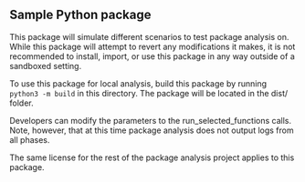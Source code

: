 ## Sample Python package

This package will simulate different scenarios to test package analysis on. While this package will attempt to revert any modifications it makes, it is not recommended to install, import, or use this package in any way outside of a sandboxed setting.

To use this package for local analysis, build this package by running
`python3 -m build` in this directory. The package will be located in the dist/
folder.

Developers can modify the parameters to the run_selected_functions calls. Note, however, that at this time package analysis does not output logs from all phases.

The same license for the rest of the package analysis project applies to this package.
